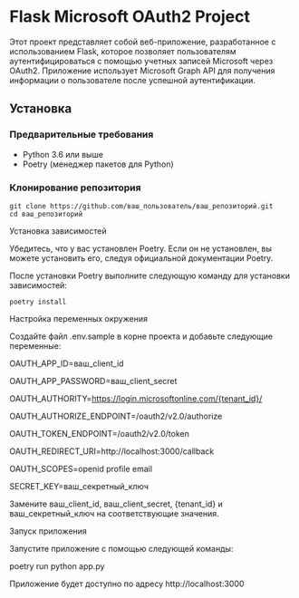 # Flask Microsoft OAuth2 Project

Этот проект представляет собой веб-приложение, разработанное с использованием Flask, которое позволяет пользователям аутентифицироваться с помощью учетных записей Microsoft через OAuth2. Приложение использует Microsoft Graph API для получения информации о пользователе после успешной аутентификации.

## Установка

### Предварительные требования

- Python 3.6 или выше
- Poetry (менеджер пакетов для Python)

### Клонирование репозитория

```
git clone https://github.com/ваш_пользователь/ваш_репозиторий.git
cd ваш_репозиторий
```

Установка зависимостей

Убедитесь, что у вас установлен Poetry. Если он не установлен, вы можете установить его, следуя официальной документации Poetry.

После установки Poetry выполните следующую команду для установки зависимостей:
```
poetry install
```

Настройка переменных окружения

Создайте файл .env.sample в корне проекта и добавьте следующие переменные:

OAUTH_APP_ID=ваш_client_id

OAUTH_APP_PASSWORD=ваш_client_secret

OAUTH_AUTHORITY=https://login.microsoftonline.com/{tenant_id}/

OAUTH_AUTHORIZE_ENDPOINT=/oauth2/v2.0/authorize

OAUTH_TOKEN_ENDPOINT=/oauth2/v2.0/token

OAUTH_REDIRECT_URI=http://localhost:3000/callback

OAUTH_SCOPES=openid profile email

SECRET_KEY=ваш_секретный_ключ

Замените ваш_client_id, ваш_client_secret, {tenant_id} и ваш_секретный_ключ на соответствующие значения.

Запуск приложения

Запустите приложение с помощью следующей команды:

poetry run python app.py

Приложение будет доступно по адресу http://localhost:3000